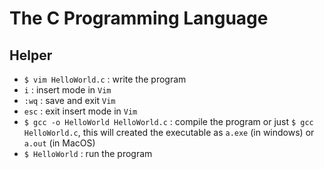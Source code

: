 # The C Programming Language

## Helper

- `$ vim HelloWorld.c` : write the program
- `i` : insert mode in `Vim`
- `:wq` : save and exit `Vim`
- `esc` : exit insert mode in `Vim`
- `$ gcc -o HelloWorld HelloWorld.c` : compile the program or just `$ gcc HelloWorld.c`, this will created the executable as `a.exe` (in windows) or `a.out` (in MacOS)
- `$ HelloWorld` : run the program
